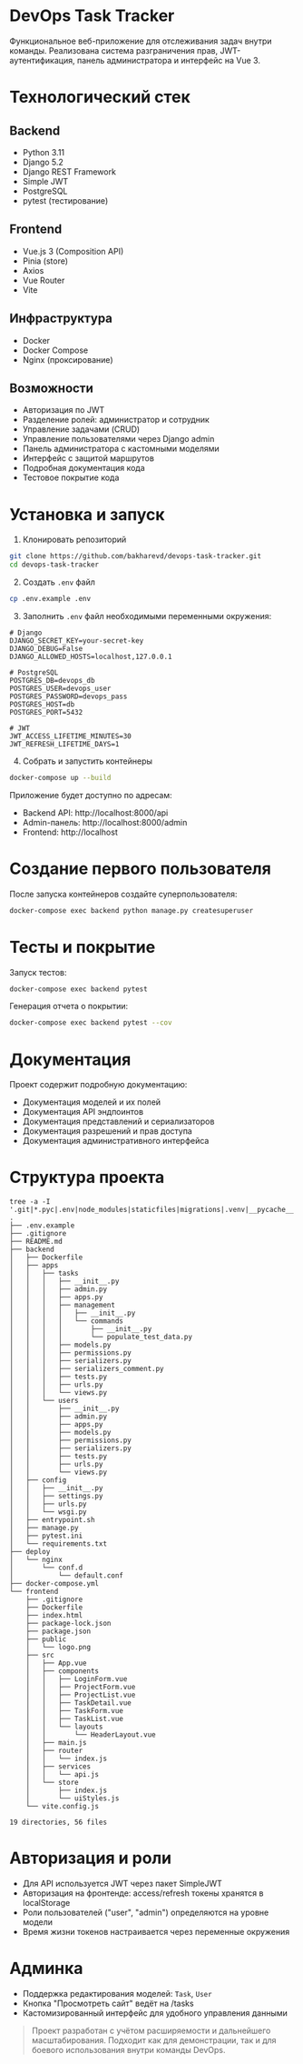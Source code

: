 # DevOps Task Tracker

Функциональное веб-приложение для отслеживания задач внутри команды. 
Реализована система разграничения прав, JWT-аутентификация, панель администратора и интерфейс на Vue 3.

# Технологический стек
## Backend
- Python 3.11
- Django 5.2
- Django REST Framework
- Simple JWT
- PostgreSQL
- pytest (тестирование)

## Frontend
- Vue.js 3 (Composition API)
- Pinia (store)
- Axios
- Vue Router
- Vite

## Инфраструктура
- Docker
- Docker Compose
- Nginx (проксирование)

## Возможности
- Авторизация по JWT
- Разделение ролей: администратор и сотрудник
- Управление задачами (CRUD)
- Управление пользователями через Django admin
- Панель администратора с кастомными моделями
- Интерфейс с защитой маршрутов
- Подробная документация кода
- Тестовое покрытие кода

# Установка и запуск
1. Клонировать репозиторий 
```bash
git clone https://github.com/bakharevd/devops-task-tracker.git
cd devops-task-tracker
```

2. Создать `.env` файл 
```bash
cp .env.example .env
```

3. Заполнить `.env` файл необходимыми переменными окружения:
```env
# Django
DJANGO_SECRET_KEY=your-secret-key
DJANGO_DEBUG=False
DJANGO_ALLOWED_HOSTS=localhost,127.0.0.1

# PostgreSQL
POSTGRES_DB=devops_db
POSTGRES_USER=devops_user
POSTGRES_PASSWORD=devops_pass
POSTGRES_HOST=db
POSTGRES_PORT=5432

# JWT
JWT_ACCESS_LIFETIME_MINUTES=30
JWT_REFRESH_LIFETIME_DAYS=1
```

4. Собрать и запустить контейнеры 
```bash
docker-compose up --build
```

Приложение будет доступно по адресам:
- Backend API: http://localhost:8000/api
- Admin-панель: http://localhost:8000/admin
- Frontend: http://localhost

# Создание первого пользователя
После запуска контейнеров создайте суперпользователя:
```bash
docker-compose exec backend python manage.py createsuperuser
```

# Тесты и покрытие
Запуск тестов:
```bash
docker-compose exec backend pytest
```

Генерация отчета о покрытии:
```bash
docker-compose exec backend pytest --cov
```

# Документация
Проект содержит подробную документацию:
- Документация моделей и их полей
- Документация API эндпоинтов
- Документация представлений и сериализаторов
- Документация разрешений и прав доступа
- Документация административного интерфейса

# Структура проекта
```
tree -a -I '.git|*.pyc|.env|node_modules|staticfiles|migrations|.venv|__pycache__|.idea|.vscode|.pytest_cache|.coverage'
.
├── .env.example
├── .gitignore
├── README.md
├── backend
│   ├── Dockerfile
│   ├── apps
│   │   ├── tasks
│   │   │   ├── __init__.py
│   │   │   ├── admin.py
│   │   │   ├── apps.py
│   │   │   ├── management
│   │   │   │   ├── __init__.py
│   │   │   │   └── commands
│   │   │   │       ├── __init__.py
│   │   │   │       └── populate_test_data.py
│   │   │   ├── models.py
│   │   │   ├── permissions.py
│   │   │   ├── serializers.py
│   │   │   ├── serializers_comment.py
│   │   │   ├── tests.py
│   │   │   ├── urls.py
│   │   │   └── views.py
│   │   └── users
│   │       ├── __init__.py
│   │       ├── admin.py
│   │       ├── apps.py
│   │       ├── models.py
│   │       ├── permissions.py
│   │       ├── serializers.py
│   │       ├── tests.py
│   │       ├── urls.py
│   │       └── views.py
│   ├── config
│   │   ├── __init__.py
│   │   ├── settings.py
│   │   ├── urls.py
│   │   └── wsgi.py
│   ├── entrypoint.sh
│   ├── manage.py
│   ├── pytest.ini
│   └── requirements.txt
├── deploy
│   └── nginx
│       └── conf.d
│           └── default.conf
├── docker-compose.yml
└── frontend
    ├── .gitignore
    ├── Dockerfile
    ├── index.html
    ├── package-lock.json
    ├── package.json
    ├── public
    │   └── logo.png
    ├── src
    │   ├── App.vue
    │   ├── components
    │   │   ├── LoginForm.vue
    │   │   ├── ProjectForm.vue
    │   │   ├── ProjectList.vue
    │   │   ├── TaskDetail.vue
    │   │   ├── TaskForm.vue
    │   │   ├── TaskList.vue
    │   │   └── layouts
    │   │       └── HeaderLayout.vue
    │   ├── main.js
    │   ├── router
    │   │   └── index.js
    │   ├── services
    │   │   └── api.js
    │   └── store
    │       ├── index.js
    │       └── uiStyles.js
    └── vite.config.js

19 directories, 56 files
```

# Авторизация и роли
- Для API используется JWT через пакет SimpleJWT
- Авторизация на фронтенде: access/refresh токены хранятся в localStorage
- Роли пользователей ("user", "admin") определяются на уровне модели
- Время жизни токенов настраивается через переменные окружения

# Админка
- Поддержка редактирования моделей: `Task`, `User`
- Кнопка "Просмотреть сайт" ведёт на /tasks
- Кастомизированный интерфейс для удобного управления данными

> Проект разработан с учётом расширяемости и дальнейшего масштабирования. 
> Подходит как для демонстрации, так и для боевого использования внутри команды DevOps.


